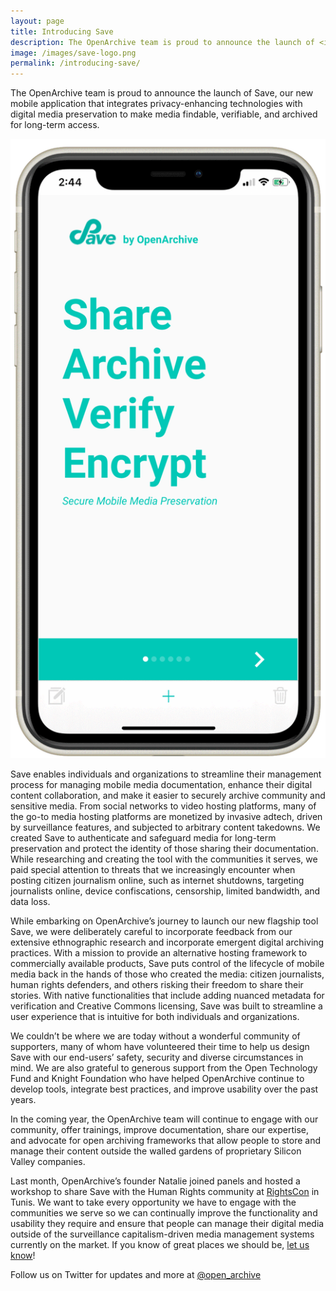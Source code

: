 ```yaml
---
layout: page
title: Introducing Save
description: The OpenArchive team is proud to announce the launch of <i>Save</i>, our new mobile application that integrates privacy-enhancing technologies with digital media preservation to make media findable, verifiable, and archived for long-term access.
image: /images/save-logo.png
permalink: /introducing-save/
---
```


<p>The OpenArchive team is proud to announce the launch of <span class="appName">Save</span>, our new mobile application that integrates privacy-enhancing technologies with digital media preservation to make media findable, verifiable, and archived for long-term access.</p>

<img class="postInlineImage" src="/images/SAVE_phoneOnboarding.png"/>

<p><span class="appName">Save</span> enables individuals and organizations to streamline their management process for managing mobile media documentation, enhance their digital content collaboration, and make it easier to securely archive community and sensitive media. From social networks to video hosting platforms, many of the go-to media hosting platforms are monetized by invasive adtech, driven by surveillance features, and subjected to arbitrary content takedowns. We created <span class="appName">Save</span> to authenticate and safeguard media for long-term preservation and protect the identity of those sharing their documentation. While researching and creating the tool with the communities it serves, we paid special attention to threats that we increasingly encounter when posting citizen journalism online, such as internet shutdowns, targeting journalists online, device confiscations, censorship, limited bandwidth, and data loss.</p>

<p>While embarking on OpenArchive’s journey to launch our new flagship tool <span class="appName">Save</span>, we were deliberately careful to incorporate feedback from our extensive ethnographic research and incorporate emergent digital archiving practices. With a mission to provide an alternative hosting framework to commercially available products, <span class="appName">Save</span> puts control of the lifecycle of mobile media back in the hands of those who created the media: citizen journalists, human rights defenders, and others risking their freedom to share their stories. With native functionalities that include adding nuanced metadata for verification and Creative Commons licensing, <span class="appName">Save</span> was built to streamline a user experience that is intuitive for both individuals and organizations.</p>

<p>We couldn’t be where we are today without a wonderful community of supporters, many of whom have volunteered their time to help us design <span class="appName">Save</span> with our end-users’ safety, security and diverse circumstances in mind. We are also grateful to generous support from the Open Technology Fund and Knight Foundation who have helped OpenArchive continue to develop tools, integrate best practices, and improve usability over the past years.</p>

<p>In the coming year, the OpenArchive team will continue to engage with our community, offer trainings, improve documentation, share our expertise, and advocate for open archiving frameworks that allow people to store and manage their content outside the walled gardens of proprietary Silicon Valley companies.</p>

<p>Last month, OpenArchive’s founder Natalie joined panels and hosted a workshop to share <span class="appName">Save</span> with the Human Rights community at
<a href="https://rightscon.org/">RightsCon</a> in Tunis. We want to take every opportunity we have to engage with the communities we serve so we can continually improve the functionality and usability they require and ensure that people can manage their digital media outside of the surveillance capitalism-driven media management systems currently on the market. If you know of great places we should be, <a href="mailto:info@open-archive.org">let us know</a>!</p>

<p>Follow us on Twitter for updates and more at <a href="https://twitter.com/open_archive">@open_archive</a></p>
